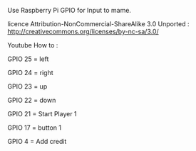 Use Raspberry Pi GPIO for Input to mame.

licence 
Attribution-NonCommercial-ShareAlike 3.0 Unported : http://creativecommons.org/licenses/by-nc-sa/3.0/

Youtube How to : 

GPIO 25 = left

GPIO 24 = right

GPIO 23 = up

GPIO 22 = down

GPIO 21 = Start Player 1

GPIO 17 = button 1

GPIO  4 = Add credit

